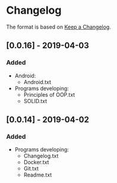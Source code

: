 # Changelog

The format is based on [Keep a Changelog](https://keepachangelog.com/en/1.0.0/).

## [0.0.16] - 2019-04-03
### Added
- Android:
  - Android.txt
- Programs developing:
  - Principles of OOP.txt
  - SOLID.txt

## [0.0.14] - 2019-04-02
### Added
- Programs developing:
  - Changelog.txt
  - Docker.txt
  - Git.txt
  - Readme.txt
